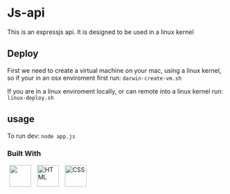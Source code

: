 # Js-api

This is an expressjs api. It is designed to be used in a linux kernel

## Deploy

First we need to create a virtual machine on your mac, using a linux kernel,
so if your in an osx enviroment first run:
`darwin-create-vm.sh`

If you are in a linux enviroment locally, or can remote into a linux kernel run:
`linux-deploy.sh`

## usage

To run dev:
`node app.js`

### Built With

<p> 
<img src="https://cdn.jsdelivr.net/gh/devicons/devicon/icons/javascript/javascript-original.svg" height="50" width="50" hspace="5px" />
<img src="https://cdn.jsdelivr.net/gh/devicons/devicon/icons/html5/html5-original.svg" alt="HTML" width="50" height="50" hspace="5px"/>
<img src="https://cdn.jsdelivr.net/gh/devicons/devicon/icons/css3/css3-original.svg" alt="CSS" width="50" height="50" hspace="5px"/>

</p>
